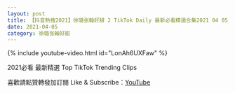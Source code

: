 ```yaml
---
layout: post
title: 【抖音熱搜2021】徐璐张翰好甜 2 TikTok Daily 最新必看精選合集2021 04 05
date: 2021-04-05
category: 徐璐张翰好甜
---
```


{% include youtube-video.html id="LonAh6UXFaw" %}

2021必看 最新精選 Top TikTok Trending Clips

喜歡請點贊轉發加訂閱 Like & Subscribe：[YouTube](https://www.youtube.com/channel/UCAoR7VcanIPd04uEq_GIylA/videos)


